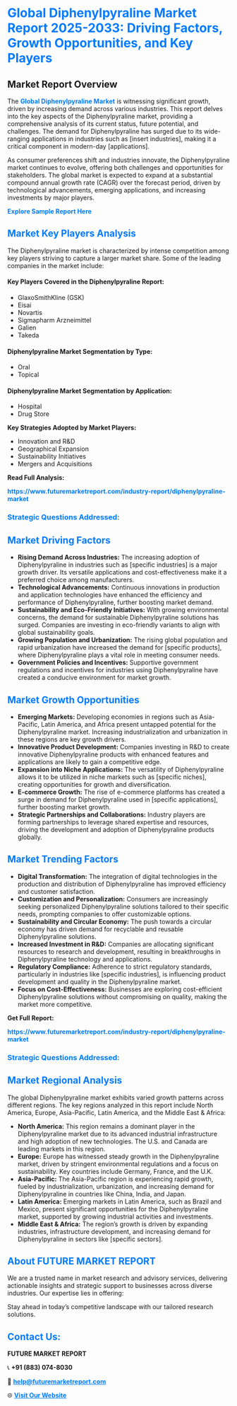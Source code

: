 <h1 style="color: #007BFF;">Global Diphenylpyraline Market Report 2025-2033: Driving Factors, Growth Opportunities, and Key Players</h1>

<section id="overview">
<h2>Market Report Overview</h2>
<p>The <a href="https://www.futuremarketreport.com/industry-report/diphenylpyraline-market" style="color: #007BFF; text-decoration: none;"><strong>Global Diphenylpyraline Market</strong></a> is witnessing significant growth, driven by increasing demand across various industries. This report delves into the key aspects of the Diphenylpyraline market, providing a comprehensive analysis of its current status, future potential, and challenges. The demand for Diphenylpyraline has surged due to its wide-ranging applications in industries such as [insert industries], making it a critical component in modern-day [applications].</p>
<p>As consumer preferences shift and industries innovate, the Diphenylpyraline market continues to evolve, offering both challenges and opportunities for stakeholders. The global market is expected to expand at a substantial compound annual growth rate (CAGR) over the forecast period, driven by technological advancements, emerging applications, and increasing investments by major players.</p>
</section>

<section id="overview">
<p><a href="https://www.futuremarketreport.com/request-sample/reportId=77796" style="color: #007BFF; text-decoration: none;"><strong>Explore Sample Report Here</strong></a></p>
</section>

<section id="key-players">
<h2 style="color: #007BFF;">Market Key Players Analysis</h2>
<p>The Diphenylpyraline market is characterized by intense competition among key players striving to capture a larger market share. Some of the leading companies in the market include:</p>
<h4>Key Players Covered in the Diphenylpyraline Report:</h4>
<ul><li>GlaxoSmithKline (GSK)</li><li>Eisai</li><li>Novartis</li><li>Sigmapharm Arzneimittel</li><li>Galien</li><li>Takeda</li></ul>
<h4>Diphenylpyraline Market Segmentation by Type:</h4>
<ul><li>Oral</li><li>Topical</li></ul>

<h4>Diphenylpyraline Market Segmentation by Application:</h4>
<ul><li>Hospital</li><li>Drug Store</li></ul>
<p><strong>Key Strategies Adopted by Market Players:</strong></p>
<ul>
<li>Innovation and R&D</li>
<li>Geographical Expansion</li>
<li>Sustainability Initiatives</li>
<li>Mergers and Acquisitions</li>
</ul>
</section>

<section>
<p><strong>Read Full Analysis: </strong></p><a href="https://www.futuremarketreport.com/industry-report/diphenylpyraline-market" style="color: #007BFF; text-decoration: none;"><strong>https://www.futuremarketreport.com/industry-report/diphenylpyraline-market</strong></a>
<h3 style="color: #007BFF;">Strategic Questions Addressed:</h3>
</section>

<section id="driving-factors">
<h2 style="color: #007BFF;">Market Driving Factors</h2>
<ul>
<li><strong>Rising Demand Across Industries:</strong> The increasing adoption of Diphenylpyraline in industries such as [specific industries] is a major growth driver. Its versatile applications and cost-effectiveness make it a preferred choice among manufacturers.</li>
<li><strong>Technological Advancements:</strong> Continuous innovations in production and application technologies have enhanced the efficiency and performance of Diphenylpyraline, further boosting market demand.</li>
<li><strong>Sustainability and Eco-Friendly Initiatives:</strong> With growing environmental concerns, the demand for sustainable Diphenylpyraline solutions has surged. Companies are investing in eco-friendly variants to align with global sustainability goals.</li>
<li><strong>Growing Population and Urbanization:</strong> The rising global population and rapid urbanization have increased the demand for [specific products], where Diphenylpyraline plays a vital role in meeting consumer needs.</li>
<li><strong>Government Policies and Incentives:</strong> Supportive government regulations and incentives for industries using Diphenylpyraline have created a conducive environment for market growth.</li>
</ul>
</section>

<section id="growth-opportunities">
<h2 style="color: #007BFF;">Market Growth Opportunities</h2>
<ul>
<li><strong>Emerging Markets:</strong> Developing economies in regions such as Asia-Pacific, Latin America, and Africa present untapped potential for the Diphenylpyraline market. Increasing industrialization and urbanization in these regions are key growth drivers.</li>
<li><strong>Innovative Product Development:</strong> Companies investing in R&D to create innovative Diphenylpyraline products with enhanced features and applications are likely to gain a competitive edge.</li>
<li><strong>Expansion into Niche Applications:</strong> The versatility of Diphenylpyraline allows it to be utilized in niche markets such as [specific niches], creating opportunities for growth and diversification.</li>
<li><strong>E-commerce Growth:</strong> The rise of e-commerce platforms has created a surge in demand for Diphenylpyraline used in [specific applications], further boosting market growth.</li>
<li><strong>Strategic Partnerships and Collaborations:</strong> Industry players are forming partnerships to leverage shared expertise and resources, driving the development and adoption of Diphenylpyraline products globally.</li>
</ul>
</section>

<section id="trending-factors">
<h2 style="color: #007BFF;">Market Trending Factors</h2>
<ul>
<li><strong>Digital Transformation:</strong> The integration of digital technologies in the production and distribution of Diphenylpyraline has improved efficiency and customer satisfaction.</li>
<li><strong>Customization and Personalization:</strong> Consumers are increasingly seeking personalized Diphenylpyraline solutions tailored to their specific needs, prompting companies to offer customizable options.</li>
<li><strong>Sustainability and Circular Economy:</strong> The push towards a circular economy has driven demand for recyclable and reusable Diphenylpyraline solutions.</li>
<li><strong>Increased Investment in R&D:</strong> Companies are allocating significant resources to research and development, resulting in breakthroughs in Diphenylpyraline technology and applications.</li>
<li><strong>Regulatory Compliance:</strong> Adherence to strict regulatory standards, particularly in industries like [specific industries], is influencing product development and quality in the Diphenylpyraline market.</li>
<li><strong>Focus on Cost-Effectiveness:</strong> Businesses are exploring cost-efficient Diphenylpyraline solutions without compromising on quality, making the market more competitive.</li>
</ul>
</section>

<section>
<p><strong>Get Full Report: </strong></p><a href="https://www.futuremarketreport.com/industry-report/diphenylpyraline-market" style="color: #007BFF; text-decoration: none;"><strong>https://www.futuremarketreport.com/industry-report/diphenylpyraline-market</strong></a>
<h3 style="color: #007BFF;">Strategic Questions Addressed:</h3>
</section>


<section id="regional-analysis">
<h2 style="color: #007BFF;">Market Regional Analysis</h2>
<p>The global Diphenylpyraline market exhibits varied growth patterns across different regions. The key regions analyzed in this report include North America, Europe, Asia-Pacific, Latin America, and the Middle East & Africa:</p>
<ul>
<li><strong>North America:</strong> This region remains a dominant player in the Diphenylpyraline market due to its advanced industrial infrastructure and high adoption of new technologies. The U.S. and Canada are leading markets in this region.</li>
<li><strong>Europe:</strong> Europe has witnessed steady growth in the Diphenylpyraline market, driven by stringent environmental regulations and a focus on sustainability. Key countries include Germany, France, and the U.K.</li>
<li><strong>Asia-Pacific:</strong> The Asia-Pacific region is experiencing rapid growth, fueled by industrialization, urbanization, and increasing demand for Diphenylpyraline in countries like China, India, and Japan.</li>
<li><strong>Latin America:</strong> Emerging markets in Latin America, such as Brazil and Mexico, present significant opportunities for the Diphenylpyraline market, supported by growing industrial activities and investments.</li>
<li><strong>Middle East & Africa:</strong> The region’s growth is driven by expanding industries, infrastructure development, and increasing demand for Diphenylpyraline in sectors like [specific sectors].</li>
</ul>
</section>

<footer>
<h2 style="color: #007BFF;">About FUTURE MARKET REPORT</h2>
<p>We are a trusted name in market research and advisory services, delivering actionable insights and strategic support to businesses across diverse industries. Our expertise lies in offering:</p>

<p>Stay ahead in today’s competitive landscape with our tailored research solutions.</p>

<h2 style="color: #007BFF;">Contact Us:</h2>
<p><strong>FUTURE MARKET REPORT</strong></p>
<p>📞 <strong>+91 (883) 074-8030</strong></p>
<p>📧 <strong><a href="mailto:help@futuremarketreport.com" style="color: #007BFF;">help@futuremarketreport.com</a></strong></p>
<p>🌐 <strong><a href="https://www.futuremarketreport.com/" style="color: #007BFF;">Visit Our Website</a></strong></p>
</footer>